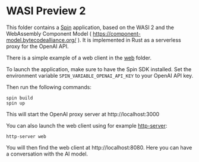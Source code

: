 # WASI Preview 2

This folder contains a [Spin](https://www.fermyon.com/spin) application, based on the WASI 2 and the WebAssembly Component Model ( https://component-model.bytecodealliance.org/ ). It is implemented in Rust as a serverless proxy for the OpenAI API.

There is a simple example of a web client in the [web](./web/) folder.

To launch the application, make sure to have the Spin SDK installed. Set the environment variable `SPIN_VARIABLE_OPENAI_API_KEY` to your OpenAI API key.

Then run the following commands:

```
spin build
spin up
```

This will start the OpenAI proxy server at http://localhost:3000

You can also launch the web client using for example [http-server](https://www.npmjs.com/package/http-server):

```
http-server web
```

You will then find the web client at http://localhost:8080. Here you can have a conversation with the AI model.
